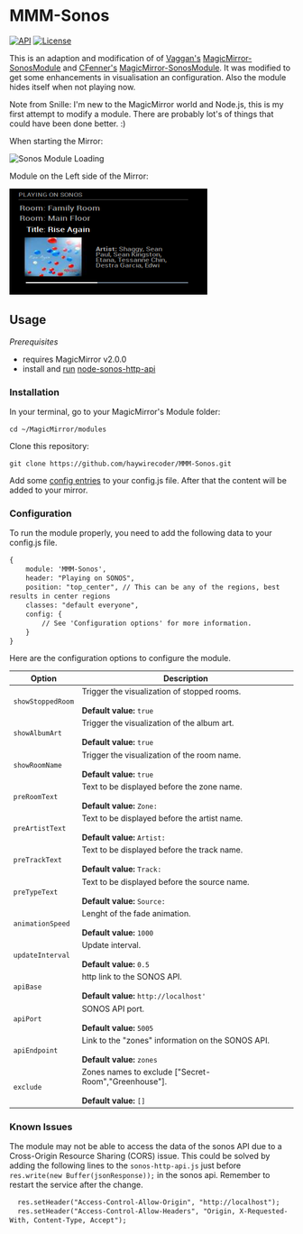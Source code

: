 # MMM-Sonos

<p>
<a href="https://github.com/jishi/node-sonos-http-api"><img src="https://img.shields.io/badge/Sonos-API-orange.svg" alt="API"></a>
<a href="http://choosealicense.com/licenses/mit"><img src="https://img.shields.io/badge/license-MIT-blue.svg" alt="License"></a>
</p>

This is an adaption and modification of of [Vaggan's](https://github.com/Vaggan) [MagicMirror-SonosModule](https://github.com/Vaggan/MagicMirror-SonosModule) and [CFenner's](https://github.com/CFenner) [MagicMirror-SonosModule](https://github.com/CFenner/MagicMirror-Sonos-Module). It was modified to get some enhancements in visualisation an configuration. Also the module hides itself when not playing now.

Note from Snille: I'm new to the MagicMirror world and Node.js, this is my first attempt to modify a module. There are probably lot's of things that could have been done better. :)

When starting the Mirror:

![Sonos Module Loading](https://github.com/haywirecoder/MMM-Sonos/blob/master/.github/Sonos-Loading.png)

Module on the Left side of the Mirror:

![Sonos Module Left](https://github.com/haywirecoder/MMM-Sonos/blob/master/.github/sonos.png)


## Usage

_Prerequisites_

- requires MagicMirror v2.0.0
- install and [run](https://github.com/MichMich/MagicMirror/wiki/Auto-Starting-MagicMirror) [node-sonos-http-api](https://github.com/jishi/node-sonos-http-api)

### Installation

In your terminal, go to your MagicMirror's Module folder:

```
cd ~/MagicMirror/modules
```

Clone this repository:

```
git clone https://github.com/haywirecoder/MMM-Sonos.git
```

Add some [config entries](#configuration) to your config.js file. After that the content will be added to your mirror.

### Configuration

To run the module properly, you need to add the following data to your config.js file.

```
{
	module: 'MMM-Sonos',
	header: "Playing on SONOS",
	position: "top_center", // This can be any of the regions, best results in center regions
	classes: "default everyone",
	config: {
		// See 'Configuration options' for more information.
	}
}
```

Here are the configuration options to configure the module.

| Option | Description |
|---|---| 
|`showStoppedRoom`|Trigger the visualization of stopped rooms.<br><br>**Default value:** `true`|
|`showAlbumArt`|Trigger the visualization of the album art.<br><br>**Default value:** `true`|
|`showRoomName`|Trigger the visualization of the room name.<br><br>**Default value:** `true`|
|`preRoomText`|Text to be displayed before the zone name.<br><br>**Default value:** `Zone: `|
|`preArtistText`|Text to be displayed before the artist name.<br><br>**Default value:** `Artist: `|
|`preTrackText`|Text to be displayed before the track name.<br><br>**Default value:** `Track: `|
|`preTypeText`|Text to be displayed before the source name.<br><br>**Default value:** `Source: `|
|`animationSpeed`|Lenght of the fade animation.<br><br>**Default value:** `1000`|
|`updateInterval`|Update interval.<br><br>**Default value:** `0.5`|
|`apiBase`|http link to the SONOS API.<br><br>**Default value:** `http://localhost'`|
|`apiPort`|SONOS API port.<br><br>**Default value:** `5005`|
|`apiEndpoint`|Link to the "zones" information on the SONOS API.<br><br>**Default value:** `zones`|
|`exclude`|Zones names to exclude ["Secret-Room","Greenhouse"].<br><br>**Default value:** `[]`|



### Known Issues

The module may not be able to access the data of the sonos API due to a Cross-Origin Resource Sharing (CORS) issue. This could be solved by adding the following lines to the `sonos-http-api.js` just before `res.write(new Buffer(jsonResponse));` in the sonos api. Remember to restart the service after the change.

```
  res.setHeader("Access-Control-Allow-Origin", "http://localhost");
  res.setHeader("Access-Control-Allow-Headers", "Origin, X-Requested-With, Content-Type, Accept");
```
